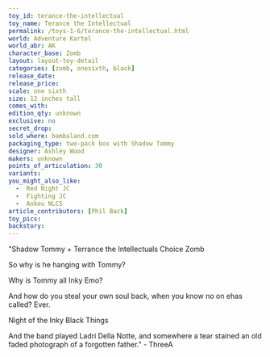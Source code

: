 ```yaml
---
toy_id: terance-the-intellectual
toy_name: Terance the Intellectual
permalink: /toys-1-6/terance-the-intellectual.html
world: Adventure Kartel
world_abr: AK
character_base: Zomb
layout: layout-toy-detail
categories: [zomb, onesixth, black]
release_date:
release_price: 
scale: one sixth
size: 12 inches tall
comes_with: 
edition_qty: unknown
exclusive: no
secret_drop:
sold_where: bambaland.com
packaging_type: two-pack box with Shadow Tommy
designer: Ashley Wood
makers: unknown
points_of_articulation: 30
variants:
you_might_also_like:
  -  Red Night JC
  -  Fighting JC
  -  Ankou NLCS
article_contributors: [Phil Back]
toy_pics:
backstory:
---
```

"Shadow Tommy + Terrance the Intellectuals Choice Zomb

So why is he hanging with Tommy?

Why is Tommy all Inky Emo?

And how do you steal your own soul back, when you know no on ehas called? Ever.

Night of the Inky Black Things

And the band played Ladri Della Notte, and somewhere a tear stained an old faded photograph of a forgotten father." - ThreeA